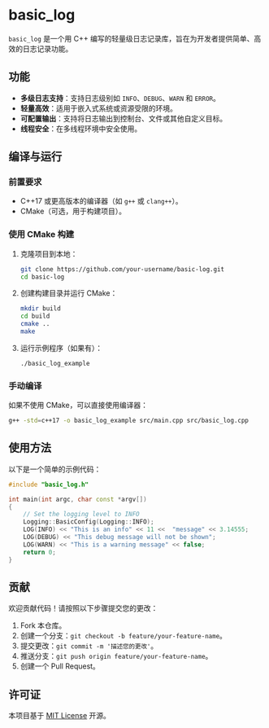 # basic_log

`basic_log` 是一个用 C++ 编写的轻量级日志记录库，旨在为开发者提供简单、高效的日志记录功能。

## 功能

- **多级日志支持**：支持日志级别如 `INFO`、`DEBUG`、`WARN` 和 `ERROR`。
- **轻量高效**：适用于嵌入式系统或资源受限的环境。
- **可配置输出**：支持将日志输出到控制台、文件或其他自定义目标。
- **线程安全**：在多线程环境中安全使用。

## 编译与运行

### 前置要求

- C++17 或更高版本的编译器（如 `g++` 或 `clang++`）。
- CMake（可选，用于构建项目）。

### 使用 CMake 构建

1. 克隆项目到本地：

   ```bash
   git clone https://github.com/your-username/basic-log.git
   cd basic-log
   ```

2. 创建构建目录并运行 CMake：

   ```bash
   mkdir build
   cd build
   cmake ..
   make
   ```

3. 运行示例程序（如果有）：

   ```bash
   ./basic_log_example
   ```

### 手动编译

如果不使用 CMake，可以直接使用编译器：

```bash
g++ -std=c++17 -o basic_log_example src/main.cpp src/basic_log.cpp
```

## 使用方法

以下是一个简单的示例代码：

```cpp
#include "basic_log.h"

int main(int argc, char const *argv[])
{
    // Set the logging level to INFO
    Logging::BasicConfig(Logging::INFO);
    LOG(INFO) << "This is an info" << 11 <<  "message" << 3.14555;
    LOG(DEBUG) << "This debug message will not be shown";
    LOG(WARN) << "This is a warning message" << false;
    return 0;
}
```

## 贡献

欢迎贡献代码！请按照以下步骤提交您的更改：

1. Fork 本仓库。
2. 创建一个分支：`git checkout -b feature/your-feature-name`。
3. 提交更改：`git commit -m '描述您的更改'`。
4. 推送分支：`git push origin feature/your-feature-name`。
5. 创建一个 Pull Request。

## 许可证

本项目基于 [MIT License](LICENSE) 开源。

